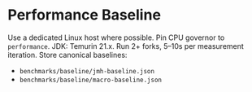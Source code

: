 # Performance Baseline

Use a dedicated Linux host where possible. Pin CPU governor to `performance`.
JDK: Temurin 21.x. Run 2+ forks, 5–10s per measurement iteration.
Store canonical baselines:
- `benchmarks/baseline/jmh-baseline.json`
- `benchmarks/baseline/macro-baseline.json`
